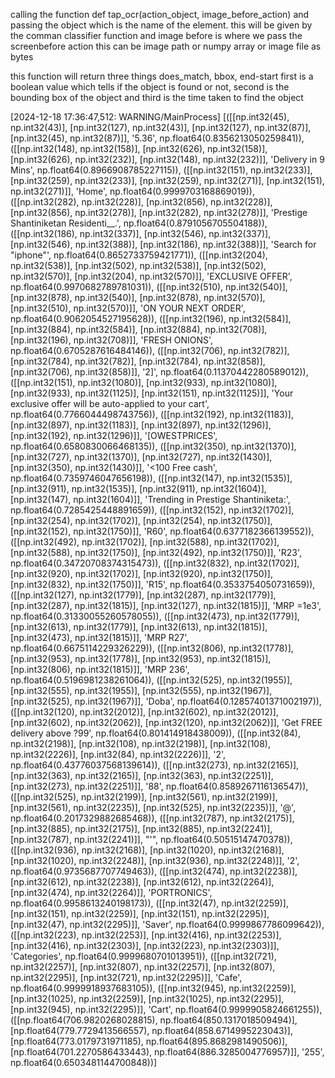 calling the function def tap_ocr(action_object, image_before_action) and passing the object which is the name of the element. this will be given by the comman classifier function and image before is where we pass the screenbefore action this can be image path or numpy array or image file as bytes

this function will return three things does_match, bbox, end-start first is a boolean value which tells if the object is found or not, second is the bounding box of the object and third is the time taken to find the object


[2024-12-18 17:36:47,512: WARNING/MainProcess] [([[np.int32(45), np.int32(43)], [np.int32(127), np.int32(43)], [np.int32(127), np.int32(87)], [np.int32(45), np.int32(87)]], '5.36', np.float64(0.8356213050259841)), ([[np.int32(148), np.int32(158)], [np.int32(626), np.int32(158)], [np.int32(626), np.int32(232)], [np.int32(148), np.int32(232)]], 'Delivery in 9 Mins', np.float64(0.8966908785227115)), ([[np.int32(151), np.int32(233)], [np.int32(259), np.int32(233)], [np.int32(259), np.int32(271)], [np.int32(151), np.int32(271)]], 'Home', np.float64(0.9999703168869019)), ([[np.int32(282), np.int32(228)], [np.int32(856), np.int32(228)], [np.int32(856), np.int32(278)], [np.int32(282), np.int32(278)]], 'Prestige Shantiniketan Residenti__.', np.float64(0.8791056705504188)), ([[np.int32(186), np.int32(337)], [np.int32(546), np.int32(337)], [np.int32(546), np.int32(388)], [np.int32(186), np.int32(388)]], 'Search for "iphone"', np.float64(0.8652733759421771)), ([[np.int32(204), np.int32(538)], [np.int32(502), np.int32(538)], [np.int32(502), np.int32(570)], [np.int32(204), np.int32(570)]], 'EXCLUSIVE OFFER', np.float64(0.9970682789781031)), ([[np.int32(510), np.int32(540)], [np.int32(878), np.int32(540)], [np.int32(878), np.int32(570)], [np.int32(510), np.int32(570)]], 'ON YOUR NEXT ORDER', np.float64(0.9062054527195628)), ([[np.int32(196), np.int32(584)], [np.int32(884), np.int32(584)], [np.int32(884), np.int32(708)], [np.int32(196), np.int32(708)]], 'FRESH ONIONS', np.float64(0.6705287616484146)), ([[np.int32(706), np.int32(782)], [np.int32(784), np.int32(782)], [np.int32(784), np.int32(858)], [np.int32(706), np.int32(858)]], '2]', np.float64(0.11370442280589012)), ([[np.int32(151), np.int32(1080)], [np.int32(933), np.int32(1080)], [np.int32(933), np.int32(1125)], [np.int32(151), np.int32(1125)]], 'Your exclusive offer will be auto-applied to your cart', np.float64(0.7766044498743756)), ([[np.int32(192), np.int32(1183)], [np.int32(897), np.int32(1183)], [np.int32(897), np.int32(1296)], [np.int32(192), np.int32(1296)]], '[OWESTPRICES', np.float64(0.6580830066468135)), ([[np.int32(350), np.int32(1370)], [np.int32(727), np.int32(1370)], [np.int32(727), np.int32(1430)], [np.int32(350), np.int32(1430)]], '<100 Free cash', np.float64(0.7359746047656198)), ([[np.int32(147), np.int32(1535)], [np.int32(911), np.int32(1535)], [np.int32(911), np.int32(1604)], [np.int32(147), np.int32(1604)]], 'Trending in Prestige Shantiniketa:', np.float64(0.7285425448891659)), ([[np.int32(152), np.int32(1702)], [np.int32(254), np.int32(1702)], [np.int32(254), np.int32(1750)], [np.int32(152), np.int32(1750)]], 'R60', np.float64(0.6377182366139552)), ([[np.int32(492), np.int32(1702)], [np.int32(588), np.int32(1702)], [np.int32(588), np.int32(1750)], [np.int32(492), np.int32(1750)]], 'R23', np.float64(0.34720708374315473)), ([[np.int32(832), np.int32(1702)], [np.int32(920), np.int32(1702)], [np.int32(920), np.int32(1750)], [np.int32(832), np.int32(1750)]], 'R15', np.float64(0.3533754050731659)), ([[np.int32(127), np.int32(1779)], [np.int32(287), np.int32(1779)], [np.int32(287), np.int32(1815)], [np.int32(127), np.int32(1815)]], 'MRP =1e3', np.float64(0.31330055260578055)), ([[np.int32(473), np.int32(1779)], [np.int32(613), np.int32(1779)], [np.int32(613), np.int32(1815)], [np.int32(473), np.int32(1815)]], 'MRP R27', np.float64(0.6675114229326229)), ([[np.int32(806), np.int32(1778)], [np.int32(953), np.int32(1778)], [np.int32(953), np.int32(1815)], [np.int32(806), np.int32(1815)]], 'MRP 236', np.float64(0.5196981238261064)), ([[np.int32(525), np.int32(1955)], [np.int32(555), np.int32(1955)], [np.int32(555), np.int32(1967)], [np.int32(525), np.int32(1967)]], 'Doba', np.float64(0.12857401371002197)), ([[np.int32(120), np.int32(2012)], [np.int32(602), np.int32(2012)], [np.int32(602), np.int32(2062)], [np.int32(120), np.int32(2062)]], 'Get FREE delivery above ?99', np.float64(0.801414918438009)), ([[np.int32(84), np.int32(2198)], [np.int32(108), np.int32(2198)], [np.int32(108), np.int32(2226)], [np.int32(84), np.int32(2226)]], '2', np.float64(0.43776037568139614)), ([[np.int32(273), np.int32(2165)], [np.int32(363), np.int32(2165)], [np.int32(363), np.int32(2251)], [np.int32(273), np.int32(2251)]], '88', np.float64(0.8589267116136547)), ([[np.int32(525), np.int32(2199)], [np.int32(561), np.int32(2199)], [np.int32(561), np.int32(2235)], [np.int32(525), np.int32(2235)]], '@', np.float64(0.2017329882685468)), ([[np.int32(787), np.int32(2175)], [np.int32(885), np.int32(2175)], [np.int32(885), np.int32(2241)], [np.int32(787), np.int32(2241)]], "'", np.float64(0.50515147470378)), ([[np.int32(936), np.int32(2168)], [np.int32(1020), np.int32(2168)], [np.int32(1020), np.int32(2248)], [np.int32(936), np.int32(2248)]], '2', np.float64(0.9735687707749463)), ([[np.int32(474), np.int32(2238)], [np.int32(612), np.int32(2238)], [np.int32(612), np.int32(2264)], [np.int32(474), np.int32(2264)]], 'PORTRONICS', np.float64(0.9958613240198173)), ([[np.int32(47), np.int32(2259)], [np.int32(151), np.int32(2259)], [np.int32(151), np.int32(2295)], [np.int32(47), np.int32(2295)]], 'Saver', np.float64(0.9999867786099642)), ([[np.int32(223), np.int32(2253)], [np.int32(416), np.int32(2253)], [np.int32(416), np.int32(2303)], [np.int32(223), np.int32(2303)]], 'Categories', np.float64(0.9999680701013951)), ([[np.int32(721), np.int32(2257)], [np.int32(807), np.int32(2257)], [np.int32(807), np.int32(2295)], [np.int32(721), np.int32(2295)]], 'Cafe', np.float64(0.9999918937683105)), ([[np.int32(945), np.int32(2259)], [np.int32(1025), np.int32(2259)], [np.int32(1025), np.int32(2295)], [np.int32(945), np.int32(2295)]], 'Cart', np.float64(0.9999905824661255)), ([[np.float64(706.9820268028815), np.float64(850.1317018509494)], [np.float64(779.7729413566557), np.float64(858.6714995223043)], [np.float64(773.0179731971185), np.float64(895.8682981490506)], [np.float64(701.2270586433443), np.float64(886.3285004776957)]], '255', np.float64(0.6503481144700848))]
